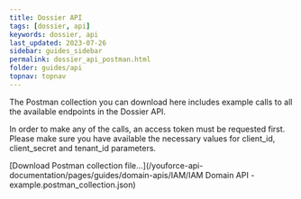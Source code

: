 ```yaml
---
title: Dossier API
tags: [dossier, api]
keywords: dossier, api
last_updated: 2023-07-26
sidebar: guides_sidebar
permalink: dossier_api_postman.html
folder: guides/api
topnav: topnav
---
```


The Postman collection you can download here includes example calls to all the available endpoints in the Dossier API.

In order to make any of the calls, an access token must be requested first. Please make sure you have available the necessary values for client_id, client_secret and tenant_id parameters.  

[Download Postman collection file...](/youforce-api-documentation/pages/guides/domain-apis/IAM/IAM Domain API - example.postman_collection.json)

